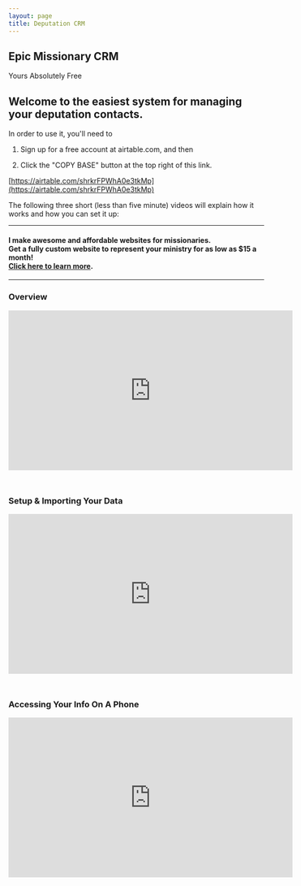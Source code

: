 ```yaml
---
layout: page
title: Deputation CRM
---
```


<div class="missionaryCRM">
    <h2>Epic Missionary CRM</h2>
    <p>Yours Absolutely Free</p>
</div><!--/missionaryCRM-->


## Welcome to the easiest system for managing your deputation contacts.

In order to use it, you'll need to

1. Sign up for a free account at airtable.com, and then

2. Click the "COPY BASE" button at the top right of this link.

[https://airtable.com/shrkrFPWhA0e3tkMp](https://airtable.com/shrkrFPWhA0e3tkMp)

The following three short (less than five minute) videos will explain how it works and how you can set it up:

---

#### **I make awesome and affordable websites for missionaries. <br>  Get a fully custom website to represent your ministry for as low as $15 a month!  <br>[Click here to learn more](http://ryanhaydenwebsites.com/missionaries.html).**

---

### Overview

<iframe width="560" height="315" style="display: block; margin-left: auto; margin-right: auto; margin-bottom: 50px" src="https://www.youtube.com/embed/s5KFnfuvxao" frameborder="0" allowfullscreen></iframe>

### Setup & Importing Your Data

<iframe width="560" height="315" style="display: block; margin-left: auto; margin-right: auto; margin-bottom: 50px" src="https://www.youtube.com/embed/3IN8xM_cK3E" frameborder="0" allowfullscreen></iframe>

### Accessing Your Info On A Phone

<iframe width="560" height="315" style="display: block; margin-left: auto; margin-right: auto; margin-bottom: 50px" src="https://www.youtube.com/embed/9bytLbwY1cY" frameborder="0" allowfullscreen></iframe>

